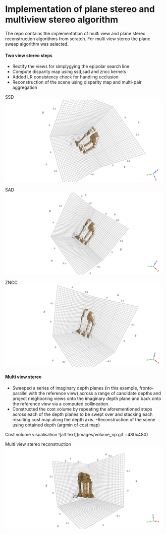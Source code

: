# Implementation of plane stereo and multiview stereo algorithm

The repo contains the implementation of multi view and plane stereo reconstruction algorithms from scratch. For multi view stereo the plane sweep algorithm was selected. 




#### Two view stereo steps

- Rectify the views for simplygying the epipolar search line
- Compute disparity map using ssd,sad and zncc kernels
- Added LR consistency check for handling occlusion
- Reconstruction of the scene using disparity map and multi-pair aggregation

SSD
![alt text](images/sad.png)

SAD
![alt text](images/ssd.png)

ZNCC
![alt text](images/zncc.png)

#### Multi view stereo 

- Sweeped a series of imaginary depth planes (in this example, fronto-parallel
with the reference view) across a range of candidate depths and project neighboring views onto
the imaginary depth plane and back onto the reference view via a computed collineation.
- Constructed the cost volume by repeating the aforementioned steps across each of
the depth planes to be swept over and stacking each resulting cost map along the depth axis.
-Reconstruction of the scene using obtained depth (argmin of cost map)


Cost volume visualisation
![alt text](images/volume_np.gif =480x480)



Multi view stereo reconstruction
![alt text](images/mvs.png)
